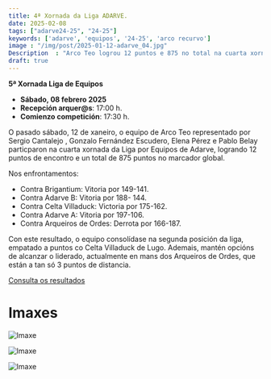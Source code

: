 ```yaml
---
title: 4ª Xornada da Liga ADARVE.
date: 2025-02-08
tags: ["adarve24-25", "24-25"]
keywords: ['adarve', 'equipos', '24-25', 'arco recurvo']
image : "/img/post/2025-01-12-adarve_04.jpg"
Description  : "Arco Teo logrou 12 puntos e 875 no total na cuarta xornada da Liga por Equipos de Adarve, demostrando gran competitividade e mellora continua."
draft: true
---
```


**5ª Xornada Liga de Equipos**

- **Sábado, 08 febrero 2025**
- **Recepción arquer@s**: 17:00 h.
- **Comienzo competición**: 17:30 h.


O pasado sábado, 12 de xaneiro, o equipo de Arco Teo representado por Sergio Cantalejo , Gonzalo Fernández Escudero, Elena Pérez  e Pablo Belay particparon na cuarta xornada da Liga por Equipos de Adarve, logrando 12 puntos de encontro e un total de 875 puntos no marcador global.

Nos enfrontamentos:

- Contra Brigantium: Vitoria por 149-141.
- Contra Adarve B: Vitoria por 188- 144.
- Contra Celta Villaduck: Victoria por 175-162.
- Contra Adarve A: Vitoria por 197-106.
- Contra Arqueiros de Ordes: Derrota por 166-187.


Con este resultado, o equipo consolídase na segunda posición da liga, empatado a puntos co Celta Villaduck de Lugo. Ademais, mantén opcións de alcanzar o liderado, actualmente en mans dos Arqueiros de Ordes, que están a tan só 3 puntos de distancia.

 



[Consulta os resultados](https://docs.google.com/spreadsheets/d/1gygWKIQX21a8ha2O_VllJcGtSTHoihNjnocNm11XQVo/edit?gid=351339145#gid=351339145)


# Imaxes


![Imaxe](../2025-01-12-adarve-xor4/01.jpg)

![Imaxe](../2025-01-12-adarve-xor4/res01.jpg)


![Imaxe](../2025-01-12-adarve-xor4/res02.jpg)

